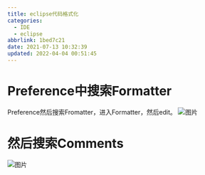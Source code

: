 ```yaml
---
title: eclipse代码格式化
categories: 
  - IDE
  - eclipse
abbrlink: 1bed7c21
date: 2021-07-13 10:32:39
updated: 2022-04-04 00:51:45
---
```

# Preference中搜索Formatter
Preference然后搜索Fromatter，进入Formatter，然后edit。
![图片](https://gitee.com/XiaoLan223/images/raw/master/Blog/programming/Idea/Eclipse/EclipseCodeFormattingSettings/1.png)

# 然后搜索Comments
![图片](https://gitee.com/XiaoLan223/images/raw/master/Blog/programming/Idea/Eclipse/EclipseCodeFormattingSettings/2.png)

<!-- Blog/programming/Idea/Eclipse/EclipseCodeFormattingSettings -->
